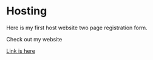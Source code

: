# Hosting
Here is my first host website two page registration form.

Check out my website

[Link is here](https://bit.ly/3mgTVU7)
